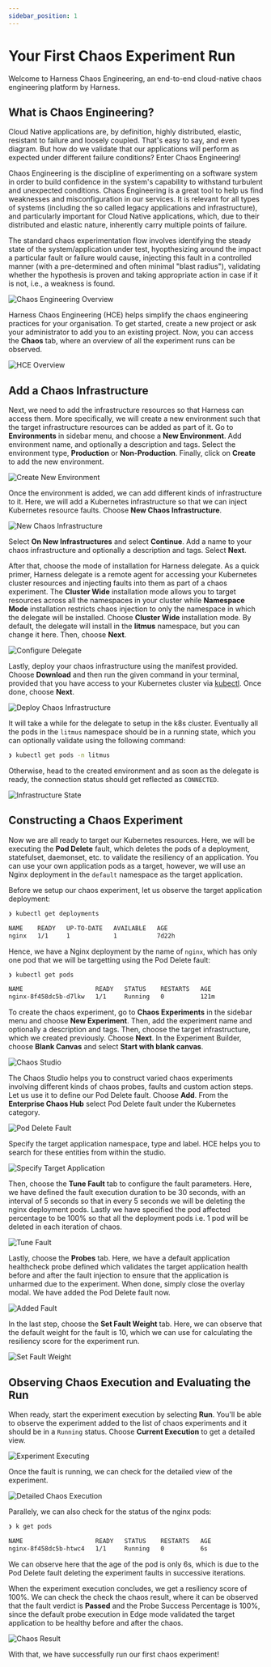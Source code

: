 ```yaml
---
sidebar_position: 1
---
```


# Your First Chaos Experiment Run
Welcome to Harness Chaos Engineering, an end-to-end cloud-native chaos engineering platform by Harness.

## What is Chaos Engineering?
Cloud Native applications are, by definition, highly distributed, elastic, resistant to failure and loosely coupled. That's easy to say, and even diagram. But how do we validate that our applications will perform as expected under different failure conditions?
Enter Chaos Engineering!

Chaos Engineering is the discipline of experimenting on a software system in order to build confidence in the system's capability to withstand turbulent and unexpected conditions. Chaos Engineering is a great tool to help us find weaknesses and misconfiguration in our services. It is relevant for all types of systems (including the so called legacy applications and infrastructure), and particularly important for Cloud Native applications, which, due to their distributed and elastic nature, inherently carry multiple points of failure.

The standard chaos experimentation flow involves identifying the steady state of the system/application under test, hyopthesizing around the impact a particular fault or failure would cause, injecting this fault in a controlled manner (with a pre-determined and often minimal "blast radius"), validating whether the hypothesis is proven and taking appropriate action in case if it is not, i.e., a weakness is found.

![Chaos Engineering Overview](./static/chaos-engineering-overview.png)

Harness Chaos Engineering (HCE) helps simplify the chaos engineering practices for your organisation. To get started, create a new project or ask your administrator to add you to an existing project. Now, you can access the **Chaos** tab, where an overview of all the experiment runs can be observed.

![HCE Overview](./static/hce-overview.png)

## Add a Chaos Infrastructure

Next, we need to add the infrastructure resources so that Harness can access them. More specifically, we will create a new environment such that the target infrastructure resources can be added as part of it. Go to **Environments** in sidebar menu, and choose a **New Environment**. Add environment name, and optionally a description and tags. Select the environment type, **Production** or **Non-Production**. Finally, click on **Create** to add the new environment.

![Create New Environment](./static/create-new-environment.png)

Once the environment is added, we can add different kinds of infrastructure to it. Here, we will add a Kubernetes infrastructure so that we can inject Kubernetes resource faults. Choose **New Chaos Infrastructure**.

![New Chaos Infrastructure](./static/new-chaos-infrastructure.png)

Select **On New Infrastructures** and select **Continue**. Add a name to your chaos infrastructure and optionally a description and tags. Select **Next**.

After that, choose the mode of installation for Harness delegate. As a quick primer, Harness delegate is a remote agent for accessing your Kubernetes cluster resources and injecting faults into them as part of a chaos experiment. The **Cluster Wide** installation mode allows you to target resources across all the namespaces in your cluster while **Namespace Mode** installation restricts chaos injection to only the namespace in which the delegate will be installed. Choose **Cluster Wide** installation mode. By default, the delegate will install in the **litmus** namespace, but you can change it here. Then, choose **Next**.

![Configure Delegate](./static/configure-delegate.png)

Lastly, deploy your chaos infrastructure using the manifest provided. Choose **Download** and then run the given command in your terminal, provided that you have access to your Kubernetes cluster via [kubectl](https://kubernetes.io/docs/reference/kubectl/). Once done, choose **Next**.

![Deploy Chaos Infrastructure](./static/deploy-chaos-infrastructure.png)

It will take a while for the delegate to setup in the k8s cluster. Eventually all the pods in the `litmus` namespace should be in a running state, which you can optionally validate using the following command:
```bash
❯ kubectl get pods -n litmus
```

Otherwise, head to the created environment and as soon as the delegate is ready, the connection status should get reflected as `CONNECTED`.

![Infrastructure State](./static/infrastructure-state.png)

## Constructing a Chaos Experiment

Now we are all ready to target our Kubernetes resources. Here, we will be executing the **Pod Delete** fault, which deletes the pods of a deployment, statefulset, daemonset, etc. to validate the resiliency of an application. You can use your own application pods as a target, however, we will use an Nginx deployment in the `default` namespace as the target application. 

Before we setup our chaos experiment, let us observe the target application deployment:
```bash
❯ kubectl get deployments

NAME    READY   UP-TO-DATE   AVAILABLE   AGE
nginx   1/1     1            1           7d22h
```

Hence, we have a Nginx deployment by the name of `nginx`, which has only one pod that we will be targetting using the Pod Delete fault:
```bash
❯ kubectl get pods

NAME                    READY   STATUS    RESTARTS   AGE
nginx-8f458dc5b-d7lkw   1/1     Running   0          121m
```

To create the chaos experiment, go to **Chaos Experiments** in the sidebar menu and choose **New Experiment**. Then, add the experiment name and optionally a description and tags. Then, choose the target infrastructure, which we created previously. Choose **Next**. In the Experiment Builder, choose **Blank Canvas** and select **Start with blank canvas**.

![Chaos Studio](./static/chaos-studio.png)

The Chaos Studio helps you to construct varied chaos experiments involving different kinds of chaos probes, faults and custom action steps. Let us use it to define our Pod Delete fault. Choose **Add**. From the **Enterprise Chaos Hub** select Pod Delete fault under the Kubernetes category.

![Pod Delete Fault](./static/pod-delete-fault.png)

Specify the target application namespace, type and label. HCE helps you to search for these entities from within the studio.

![Specify Target Application](./static/specify-target-application.png)

Then, choose the **Tune Fault** tab to configure the fault parameters. Here, we have defined the fault execution duration to be 30 seconds, with an interval of 5 seconds so that in every 5 seconds we will be deleting the nginx deployment pods. Lastly we have specified the pod affected percentage to be 100% so that all the deployment pods i.e. 1 pod will be deleted in each iteration of chaos.

![Tune Fault](./static/tune-fault.png)

Lastly, choose the **Probes** tab. Here, we have a default application healthcheck probe defined which validates the target application health before and after the fault injection to ensure that the application is unharmed due to the experiment. When done, simply close the overlay modal. We have added the Pod Delete fault now.

![Added Fault](./static/added-fault.png)

In the last step, choose the **Set Fault Weight** tab. Here, we can observe that the default weight for the fault is 10, which we can use for calculating the resiliency score for the experiment run. 

![Set Fault Weight](./static/set-fault-weight.png)

## Observing Chaos Execution and Evaluating the Run

When ready, start the experiment execution by selecting **Run**. You'll be able to observe the experiment added to the list of chaos experiments and it should be in a `Running` status. Choose **Current Execution** to get a detailed view.


![Experiment Executing](./static/experiment-executing.png)

Once the fault is running, we can check for the detailed view of the experiment. 

![Detailed Chaos Execution](./static/detailed-chaos-execution.png)

Parallely, we can also check for the status of the nginx pods:

```bash
❯ k get pods

NAME                    READY   STATUS    RESTARTS   AGE
nginx-8f458dc5b-htwc4   1/1     Running   0          6s
```

We can observe here that the age of the pod is only 6s, which is due to the Pod Delete fault deleting the experiment faults in successive iterations.

When the experiment execution concludes, we get a resiliency score of 100%. We can check the check the chaos result, where it can be observed that the fault verdict is **Passed** and the Probe Success Percentage is 100%, since the default probe execution in Edge mode validated the target application to be healthy before and after the chaos.

![Chaos Result](./static/chaos-result.png)

With that, we have successfully run our first chaos experiment!